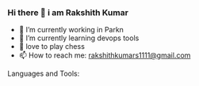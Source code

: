 ### Hi there 👋 i am Rakshith Kumar



- 🔭 I’m currently working in Parkn
- 🌱 I’m currently learning devops tools
- 👯 love to play chess
- 📫 How to reach me: rakshithkumars1111@gmail.com

Languages and Tools:

<a href ="https://camo.githubusercontent.com/a1eae878fdd3d1c1b687992ca74e5cac85f4b68e60a6efaa7bc8dc9883b71229/68747470733a2f2f696d672e736869656c64732e696f2f62616467652f4e6f64652e6a732d3333393933333f7374796c653d666f722d7468652d6261646765266c6f676f3d6e6f6465646f746a73266c6f676f436f6c6f723d7768697465">

